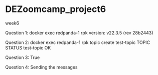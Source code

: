 # DEZoomcamp_project6
week6

Question 1:
docker exec redpanda-1 rpk version:
v22.3.5 (rev 28b2443)

Question 2:
docker exec redpanda-1 rpk topic create test-topic
TOPIC       STATUS
test-topic  OK

Question 3:
True

Question 4:
Sending the messages


